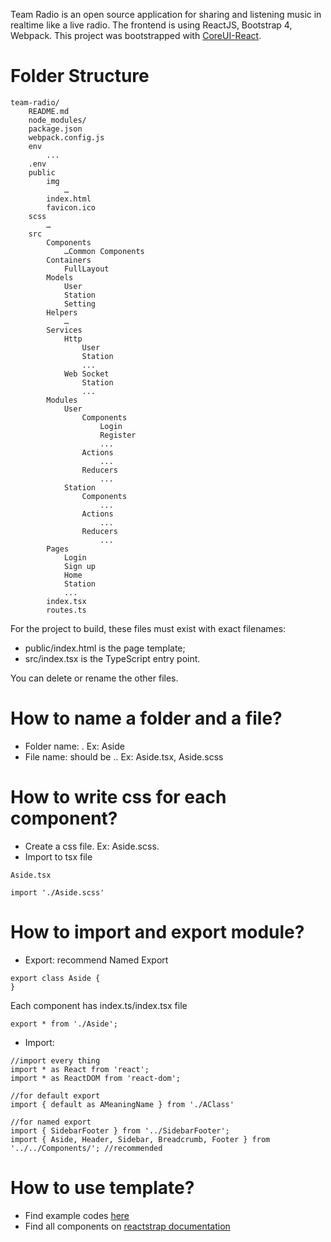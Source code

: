Team Radio is an open source application for sharing and listening music in realtime like a live radio.
The frontend is using ReactJS, Bootstrap 4, Webpack.
This project was bootstrapped with [CoreUI-React](https://github.com/mrholek/CoreUI-React/tree/master/React_Starter).

# Folder Structure
```
team-radio/
    README.md
    node_modules/
    package.json
    webpack.config.js
    env
        ...
    .env
    public
        img
            …
        index.html
        favicon.ico
    scss
        …
    src
        Components
            …Common Components
        Containers
            FullLayout
        Models
            User
            Station
            Setting
        Helpers
            …
        Services
            Http
                User
                Station
                ...
            Web Socket
                Station
                ...
        Modules
            User
                Components
                    Login
                    Register
                    ...
                Actions
                    ...
                Reducers
                    ...
            Station
                Components
                    ...
                Actions
                    ...
                Reducers
                    ...
        Pages
            Login
            Sign up
            Home
            Station
            ...
        index.tsx
        routes.ts
```
For the project to build, these files must exist with exact filenames:
- public/index.html is the page template;
- src/index.tsx is the TypeScript entry point.

You can delete or rename the other files.

# How to name a folder and a file?
- Folder name: <component name>.
Ex: Aside
- File name: should be <component name>.<ext>.
Ex: Aside.tsx, Aside.scss

# How to write css for each component?
- Create a css file. Ex: Aside.scss.
- Import to tsx file
```
Aside.tsx

import './Aside.scss'
```

# How to import and export module?
- Export: recommend Named Export
```
export class Aside {
}
```
Each component has index.ts/index.tsx file
```
export * from './Aside';
```
- Import:
```
//import every thing
import * as React from 'react';
import * as ReactDOM from 'react-dom';

//for default export
import { default as AMeaningName } from './AClass'

//for named export
import { SidebarFooter } from '../SidebarFooter';
import { Aside, Header, Sidebar, Breadcrumb, Footer } from '../../Components/'; //recommended
```

# How to use template?
- Find example codes [here](https://github.com/mrholek/CoreUI-React/tree/master/React_Full_Project)
- Find all components on [reactstrap documentation](http://reactstrap.github.io/components/)